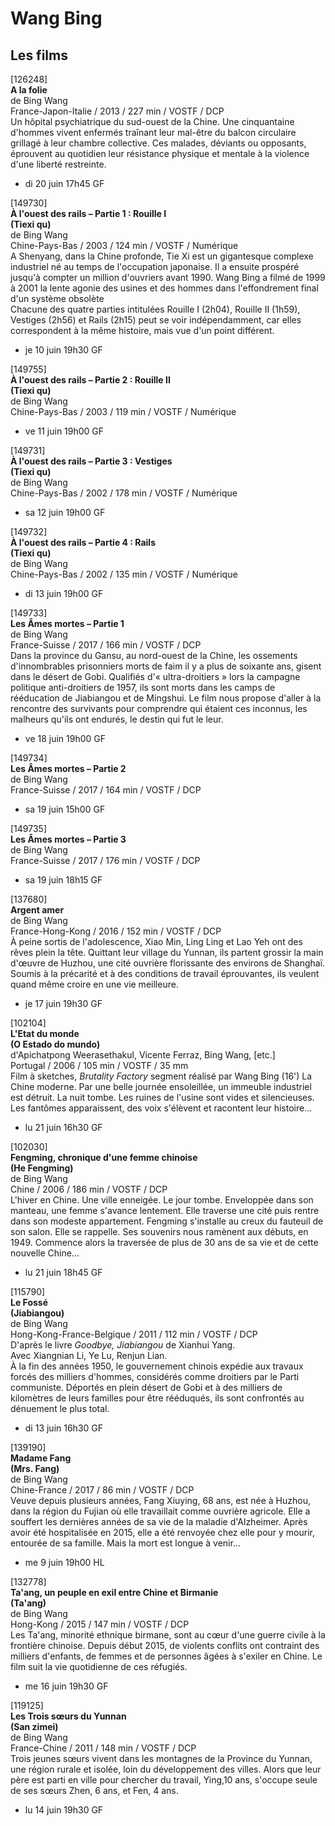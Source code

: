 # Wang Bing

## Les films

[126248]  
**A la folie**  
de Bing Wang  
France-Japon-Italie / 2013 / 227 min / VOSTF / DCP  
Un hôpital psychiatrique du sud-ouest de la Chine. Une cinquantaine d'hommes vivent enfermés traînant leur mal-être du balcon circulaire grillagé à leur chambre collective. Ces malades, déviants ou opposants, éprouvent au quotidien leur résistance physique et mentale à la violence d'une liberté restreinte.

- di 20 juin 17h45 GF

[149730]  
**À l'ouest des rails – Partie 1 : Rouille I**  
**(Tiexi qu)**  
de Bing Wang  
Chine-Pays-Bas / 2003 / 124 min / VOSTF / Numérique  
A Shenyang, dans la Chine profonde, Tie Xi est un gigantesque complexe industriel né au temps de l'occupation japonaise. Il a ensuite prospéré jusqu'à compter un million d'ouvriers avant 1990. Wang Bing a filmé de 1999 à 2001 la lente agonie des usines et des hommes dans l'effondrement final d'un système obsolète  
Chacune des quatre parties intitulées Rouille I (2h04), Rouille II (1h59), Vestiges (2h56) et Rails (2h15) peut se voir indépendamment, car elles correspondent à la même histoire, mais vue d'un point différent.

- je 10 juin 19h30 GF

[149755]  
**À l'ouest des rails – Partie 2 : Rouille II**  
**(Tiexi qu)**  
de Bing Wang  
Chine-Pays-Bas / 2003 / 119 min / VOSTF / Numérique

- ve 11 juin 19h00 GF

[149731]  
**À l'ouest des rails – Partie 3 : Vestiges**  
**(Tiexi qu)**  
de Bing Wang  
Chine-Pays-Bas / 2002 / 178 min / VOSTF / Numérique

- sa 12 juin 19h00 GF

[149732]  
**À l'ouest des rails – Partie 4 : Rails**  
**(Tiexi qu)**  
de Bing Wang  
Chine-Pays-Bas / 2002 / 135 min / VOSTF / Numérique

- di 13 juin 19h00 GF

[149733]  
**Les Âmes mortes – Partie 1**  
de Bing Wang  
France-Suisse / 2017 / 166 min / VOSTF / DCP  
Dans la province du Gansu, au nord-ouest de la Chine, les ossements d'innombrables prisonniers morts de faim il y a plus de soixante ans, gisent dans le désert de Gobi. Qualifiés d'« ultra-droitiers » lors la campagne politique anti-droitiers de 1957, ils sont morts dans les camps de rééducation de Jiabiangou et de Mingshui. Le film nous propose d'aller à la rencontre des survivants pour comprendre qui étaient ces inconnus, les malheurs qu'ils ont endurés, le destin qui fut le leur.

- ve 18 juin 19h00 GF

[149734]  
**Les Âmes mortes – Partie 2**  
de Bing Wang  
France-Suisse / 2017 / 164 min / VOSTF / DCP

- sa 19 juin 15h00 GF

[149735]  
**Les Âmes mortes – Partie 3**  
de Bing Wang  
France-Suisse / 2017 / 176 min / VOSTF / DCP

- sa 19 juin 18h15 GF

[137680]  
**Argent amer**  
de Bing Wang  
France-Hong-Kong / 2016 / 152 min / VOSTF / DCP  
À peine sortis de l'adolescence, Xiao Min, Ling Ling et Lao Yeh ont des rêves plein la tête. Quittant leur village du Yunnan, ils partent grossir la main d'œuvre de Huzhou, une cité ouvrière florissante des environs de Shanghaï. Soumis à la précarité et à des conditions de travail éprouvantes, ils veulent quand même croire en une vie meilleure.

- je 17 juin 19h30 GF

[102104]  
**L'Etat du monde**  
**(O Estado do mundo)**  
d'Apichatpong Weerasethakul, Vicente Ferraz, Bing Wang, [etc.]  
Portugal / 2006 / 105 min / VOSTF / 35 mm  
Film à sketches, _Brutality Factory_ segment réalisé par Wang Bing (16') La Chine moderne. Par une belle journée ensoleillée, un immeuble industriel est détruit. La nuit tombe. Les ruines de l'usine sont vides et silencieuses. Les fantômes apparaissent, des voix s'élèvent et racontent leur histoire...

- lu 21 juin 16h30 GF

[102030]  
**Fengming, chronique d'une femme chinoise**  
**(He Fengming)**  
de Bing Wang  
Chine / 2006 / 186 min / VOSTF / DCP  
L'hiver en Chine. Une ville enneigée. Le jour tombe. Enveloppée dans son manteau, une femme s'avance lentement. Elle traverse une cité puis rentre dans son modeste appartement. Fengming s'installe au creux du fauteuil de son salon. Elle se rappelle. Ses souvenirs nous ramènent aux débuts, en 1949. Commence alors la traversée de plus de 30 ans de sa vie et de cette nouvelle Chine...

- lu 21 juin 18h45 GF

[115790]  
**Le Fossé**  
**(Jiabiangou)**  
de Bing Wang  
Hong-Kong-France-Belgique / 2011 / 112 min / VOSTF / DCP  
D'après le livre _Goodbye, Jiabiangou_ de Xianhui Yang.  
Avec Xiangnian Li, Ye Lu, Renjun Lian.  
À la fin des années 1950, le gouvernement chinois expédie aux travaux forcés des milliers d'hommes, considérés comme droitiers par le Parti communiste. Déportés en plein désert de Gobi et à des milliers de kilomètres de leurs familles pour être rééduqués, ils sont confrontés au dénuement le plus total.

- di 13 juin 16h30 GF

[139190]  
**Madame Fang**  
**(Mrs. Fang)**  
de Bing Wang  
Chine-France / 2017 / 86 min / VOSTF / DCP  
Veuve depuis plusieurs années, Fang Xiuying, 68 ans, est née à Huzhou, dans la région du Fujian où elle travaillait comme ouvrière agricole. Elle a souffert les dernières années de sa vie de la maladie d'Alzheimer. Après avoir été hospitalisée en 2015, elle a été renvoyée chez elle pour y mourir, entourée de sa famille. Mais la mort est longue à venir...

- me 9 juin 19h00 HL

[132778]  
**Ta'ang, un peuple en exil entre Chine et Birmanie**  
**(Ta'ang)**  
de Bing Wang  
Hong-Kong / 2015 / 147 min / VOSTF / DCP  
Les Ta'ang, minorité ethnique birmane, sont au cœur d'une guerre civile à la frontière chinoise. Depuis début 2015, de violents conflits ont contraint des milliers d'enfants, de femmes et de personnes âgées à s'exiler en Chine. Le film suit la vie quotidienne de ces réfugiés.

- me 16 juin 19h30 GF

[119125]  
**Les Trois sœurs du Yunnan**  
**(San zimei)**  
de Bing Wang  
France-Chine / 2011 / 148 min / VOSTF / DCP  
Trois jeunes sœurs vivent dans les montagnes de la Province du Yunnan, une région rurale et isolée, loin du développement des villes. Alors que leur père est parti en ville pour chercher du travail, Ying,10 ans, s'occupe seule de ses sœurs Zhen, 6 ans, et Fen, 4 ans.

- lu 14 juin 19h30 GF

